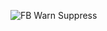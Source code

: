 ![FB Warn Suppress](https://user-images.githubusercontent.com/5730766/196259636-99a31c79-38fc-42df-a271-c727dc34caf0.png)
